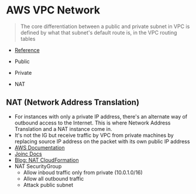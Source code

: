 # AWS VPC Network

> The core differentiation between a public and private subnet in VPC
is defined by what that subnet's default route is, in the VPC routing tables 
* [Reference](http://stackoverflow.com/questions/22188444/why-do-we-need-private-subnet-in-vpc)

* Public
* Private
* NAT

## NAT (Network Address Translation)

* For instances with only a private IP address, there's an alternate way of outbound access to the Internet. This is where Network Address Translation and a NAT instance come in.
* It's not the IG but receive traffic by VPC from private machines by replacing source IP address on the packet with its own public IP address
* [AWS Documentation](http://docs.aws.amazon.com/AmazonVPC/latest/UserGuide/VPC_NAT_Instance.html)
* [Joinc Docs](http://www.joinc.co.kr/modules/moniwiki/wiki.php/Site/cloud/AWS/VPCManagement)
* [Blog: NAT CloudFormation](http://mrbluecoat.blogspot.kr/2014/11/aws-cloudformation-template-for-vpc.html)
* NAT SecurityGroup
    * Allow inboud traffic only from private (10.0.1.0/16)
    * Allow all outbound traffic
    * Attack public subnet